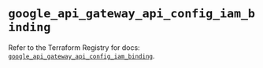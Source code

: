 # `google_api_gateway_api_config_iam_binding`

Refer to the Terraform Registry for docs: [`google_api_gateway_api_config_iam_binding`](https://registry.terraform.io/providers/hashicorp/google-beta/5.17.0/docs/resources/google_api_gateway_api_config_iam_binding).
